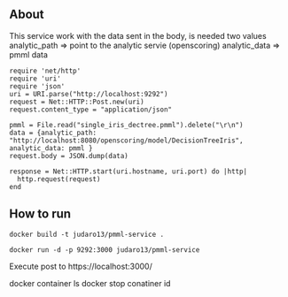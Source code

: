 ## About

This service work with the data sent in the body, is needed two values
analytic_path => point to the analytic servie (openscoring)
analytic_data => pmml data

```
require 'net/http'
require 'uri'
require 'json'
uri = URI.parse("http://localhost:9292")
request = Net::HTTP::Post.new(uri)
request.content_type = "application/json"

pmml = File.read("single_iris_dectree.pmml").delete("\r\n")
data = {analytic_path:  "http://localhost:8080/openscoring/model/DecisionTreeIris",
analytic_data: pmml }
request.body = JSON.dump(data)

response = Net::HTTP.start(uri.hostname, uri.port) do |http|
  http.request(request)
end
```

## How to run

```
docker build -t judaro13/pmml-service .

docker run -d -p 9292:3000 judaro13/pmml-service  
```

Execute post to https://localhost:3000/


docker container ls
docker stop conatiner id
